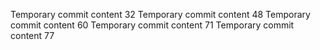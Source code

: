 Temporary commit content 32
Temporary commit content 48
Temporary commit content 60
Temporary commit content 71
Temporary commit content 77
